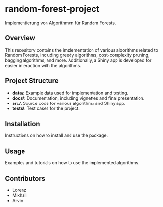 # random-forest-project
Implementierung von Algorithmen für Random Forests.

## Overview
This repository contains the implementation of various algorithms related to Random Forests, including greedy algorithms, cost-complexity pruning, bagging algorithms, and more. Additionally, a Shiny app is developed for easier interaction with the algorithms.

## Project Structure
- **data/**: Example data used for implementation and testing.
- **docs/**: Documentation, including vignettes and final presentation.
- **src/**: Source code for various algorithms and Shiny app.
- **tests/**: Test cases for the project.

## Installation
Instructions on how to install and use the package.

## Usage
Examples and tutorials on how to use the implemented algorithms.

## Contributors
- Lorenz
- Mikhail
- Arvin
